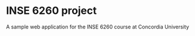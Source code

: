 INSE 6260 project
=======

A sample web application for the INSE 6260 course at Concordia University
